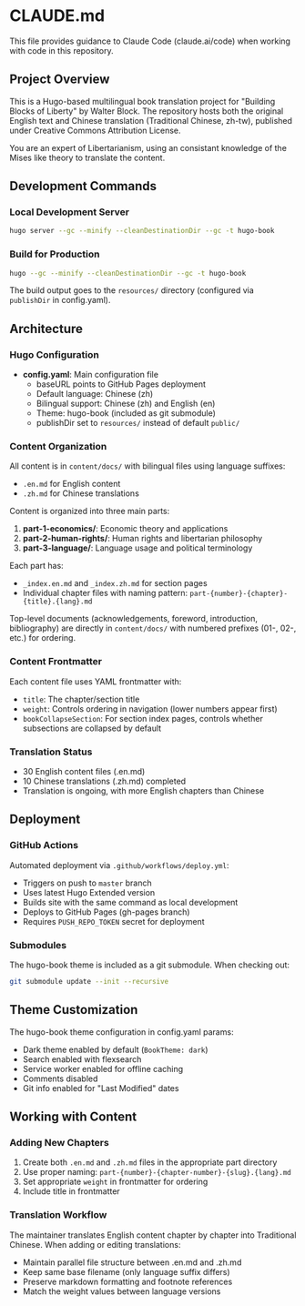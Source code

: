 # CLAUDE.md

This file provides guidance to Claude Code (claude.ai/code) when working with code in this repository.

## Project Overview

This is a Hugo-based multilingual book translation project for "Building Blocks of Liberty" by Walter Block. The repository hosts both the original English text and Chinese translation (Traditional Chinese, zh-tw), published under Creative Commons Attribution License.

You are an expert of Libertarianism, using an consistant knowledge of the Mises like theory to translate the content.

## Development Commands

### Local Development Server
```bash
hugo server --gc --minify --cleanDestinationDir --gc -t hugo-book
```

### Build for Production
```bash
hugo --gc --minify --cleanDestinationDir --gc -t hugo-book
```

The build output goes to the `resources/` directory (configured via `publishDir` in config.yaml).

## Architecture

### Hugo Configuration
- **config.yaml**: Main configuration file
  - baseURL points to GitHub Pages deployment
  - Default language: Chinese (zh)
  - Bilingual support: Chinese (zh) and English (en)
  - Theme: hugo-book (included as git submodule)
  - publishDir set to `resources/` instead of default `public/`

### Content Organization
All content is in `content/docs/` with bilingual files using language suffixes:
- `.en.md` for English content
- `.zh.md` for Chinese translations

Content is organized into three main parts:
1. **part-1-economics/**: Economic theory and applications
2. **part-2-human-rights/**: Human rights and libertarian philosophy
3. **part-3-language/**: Language usage and political terminology

Each part has:
- `_index.en.md` and `_index.zh.md` for section pages
- Individual chapter files with naming pattern: `part-{number}-{chapter}-{title}.{lang}.md`

Top-level documents (acknowledgements, foreword, introduction, bibliography) are directly in `content/docs/` with numbered prefixes (01-, 02-, etc.) for ordering.

### Content Frontmatter
Each content file uses YAML frontmatter with:
- `title`: The chapter/section title
- `weight`: Controls ordering in navigation (lower numbers appear first)
- `bookCollapseSection`: For section index pages, controls whether subsections are collapsed by default

### Translation Status
- 30 English content files (.en.md)
- 10 Chinese translations (.zh.md) completed
- Translation is ongoing, with more English chapters than Chinese

## Deployment

### GitHub Actions
Automated deployment via `.github/workflows/deploy.yml`:
- Triggers on push to `master` branch
- Uses latest Hugo Extended version
- Builds site with the same command as local development
- Deploys to GitHub Pages (gh-pages branch)
- Requires `PUSH_REPO_TOKEN` secret for deployment

### Submodules
The hugo-book theme is included as a git submodule. When checking out:
```bash
git submodule update --init --recursive
```

## Theme Customization

The hugo-book theme configuration in config.yaml params:
- Dark theme enabled by default (`BookTheme: dark`)
- Search enabled with flexsearch
- Service worker enabled for offline caching
- Comments disabled
- Git info enabled for "Last Modified" dates

## Working with Content

### Adding New Chapters
1. Create both `.en.md` and `.zh.md` files in the appropriate part directory
2. Use proper naming: `part-{number}-{chapter-number}-{slug}.{lang}.md`
3. Set appropriate `weight` in frontmatter for ordering
4. Include title in frontmatter

### Translation Workflow
The maintainer translates English content chapter by chapter into Traditional Chinese. When adding or editing translations:
- Maintain parallel file structure between .en.md and .zh.md
- Keep same base filename (only language suffix differs)
- Preserve markdown formatting and footnote references
- Match the weight values between language versions
